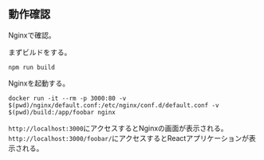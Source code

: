 ## 動作確認

Nginxで確認。

まずビルドをする。

```
npm run build
```

Nginxを起動する。

```
docker run -it --rm -p 3000:80 -v $(pwd)/nginx/default.conf:/etc/nginx/conf.d/default.conf -v $(pwd)/build:/app/foobar nginx
```

`http://localhost:3000`にアクセスするとNginxの画面が表示される。
`http://localhost:3000/foobar/`にアクセスするとReactアプリケーションが表示される。

